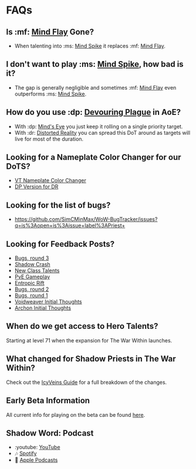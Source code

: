 # FAQs

## Is :mf: [Mind Flay](<https://www.wowhead.com/spell=15407>) Gone?
- When talenting into :ms: [Mind Spike](<https://www.wowhead.com/spell=73510>) it replaces :mf: [Mind Flay](<https://www.wowhead.com/spell=15407>).

## I don't want to play :ms: [Mind Spike](<https://www.wowhead.com/spell=73510>), how bad is it?
- The gap is generally negligible and sometimes :mf: [Mind Flay](<https://www.wowhead.com/spell=15407>) even outperforms :ms: [Mind Spike](<https://www.wowhead.com/spell=73510>).

## How do you use :dp: [Devouring Plague](<https://www.wowhead.com/spell=335467>) in AoE?
- With :dp: [Mind's Eye](<https://www.wowhead.com/spell=407470>) you just keep it rolling on a single priority target.
- With :dr: [Distorted Reality](<https://www.wowhead.com/spell=409044>) you can spread this DoT around as targets will live for most of the duration.

## Looking for a Nameplate Color Changer for our DoTS?
- [VT Nameplate Color Changer](<https://wago.io/OTpN9X9Cc>)
- [DP Version for DR](<https://wago.io/fVWquGeBQ>)

## Looking for the list of bugs?
- <https://github.com/SimCMinMax/WoW-BugTracker/issues?q=is%3Aopen+is%3Aissue+label%3APriest+>

## Looking for Feedback Posts?
- [Bugs, round 3](<https://us.forums.blizzard.com/en/wow/t/feedback-priests/1870412/476>)
- [Shadow Crash](<https://us.forums.blizzard.com/en/wow/t/feedback-priests/1870412/304>)
- [New Class Talents](<https://us.forums.blizzard.com/en/wow/t/feedback-priests/1870412/91>)
- [PvE Gameplay](https://us.forums.blizzard.com/en/wow/t/feedback-priests/1870412/108)
- [Entropic Rift](<https://us.forums.blizzard.com/en/wow/t/feedback-priests/1870412/211>)
- [Bugs, round 2](<https://us.forums.blizzard.com/en/wow/t/feedback-priests/1870412/234>)
- [Bugs, round 1](<https://us.forums.blizzard.com/en/wow/t/feedback-priests/1870412/125>)
- [Voidweaver Initial Thoughts](<https://warcraftpriests.github.io/bookofshadows/blog/alpha-feedback-voidweaver>)
- [Archon Initial Thoughts](<https://warcraftpriests.github.io/bookofshadows/blog/alpha-feedback-archon>)

## When do we get access to Hero Talents?
Starting at level 71 when the expansion for The War Within launches.

## What changed for Shadow Priests in The War Within?
Check out the [IcyVeins Guide](<https://www.icy-veins.com/wow/shadow-priest-the-war-within-pve-guide>) for a full breakdown of the changes.

## Early Beta Information
All current info for playing on the beta can be found [here](https://gist.github.com/seanpeters86/e5430e24ff0bc56e0d2821769e11daf1).

## Shadow Word: Podcast
- :youtube: [YouTube](<https://www.youtube.com/playlist?list=PLxX8_7Ewk0bASf44ESDyDbm33Dos5sm1X>)
- :notes: [Spotify](<https://open.spotify.com/show/3OqYVKyKUFexzx8Y8wV4nd>)
- :apple: [Apple Podcasts](<https://podcasts.apple.com/us/podcast/shadow-word-podcast/id1686525208>)